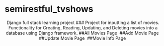 # semirestful_tvshows
<p align="center">
Django full stack learning project 
### Project for inputting a list of movies.  Functionality for Creating, Reading, Updating, and Deleting movies into a database using Django framework.
  ##All Movies Page
  <img src="">
  ##Add Movie Page
<img src="">
  ##Update Movie Page
  <img src="">
  ##Movie Info Page
  <img src="">
</p>
